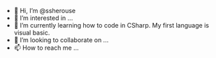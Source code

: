 - 👋 Hi, I’m @ssherouse
- 👀 I’m interested in ...
- 🌱 I’m currently learning how to code in CSharp. My first language is visual basic.
- 💞️ I’m looking to collaborate on ...
- 📫 How to reach me ...

<!---
ssherouse/ssherouse is a ✨ special ✨ repository because its `README.md` (this file) appears on your GitHub profile.
You can click the Preview link to take a look at your changes.
--->

